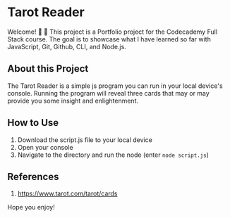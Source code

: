 # Tarot Reader
Welcome! 👋 🔮
This project is a Portfolio project for the Codecademy Full Stack course. The goal is to showcase what I have learned so far with JavaScript, Git, Github, CLI, and Node.js.

About this Project
----
The Tarot Reader is a simple js program you can run in your local device's console. Running the program will reveal three cards that may or may provide you some insight and enlightenment.

How to Use
---
1. Download the script.js file to your local device
2. Open your console
3. Navigate to the directory and run the node (enter `node script.js`)

References
---
1. https://www.tarot.com/tarot/cards

Hope you enjoy!
